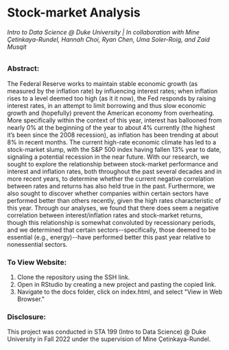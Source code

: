 # Stock-market Analysis
###### Intro to Data Science @ Duke University | In collaboration with Mine Çetinkaya-Rundel, Hannah Choi, Ryan Chen, Uma Soler-Roig, and Zaid Musqit

### Abstract:
The Federal Reserve works to maintain stable economic growth (as measured by the inflation rate) by influencing interest rates; when inflation rises to a level deemed too high (as it it now), the Fed responds by raising interest rates, in an attempt to limit borrowing and thus slow economic growth and (hopefully) prevent the American economy from overheating. More specifically within the context of this year, interest has ballooned from nearly 0% at the beginning of the year to about 4% currently (the highest it’s been since the 2008 recession), as inflation has been trending at about 8% in recent months. The current high-rate economic climate has led to a stock-market slump, with the S&P 500 index having fallen 13% year to date, signaling a potential recession in the near future. With our research, we sought to explore the relationship between stock-market performance and interest and inflation rates, both throughout the past several decades and in more recent years, to determine whether the current negative correlation between rates and returns has also held true in the past. Furthermore, we also sought to discover whether companies within certain sectors have performed better than others recently, given the high rates characteristic of this year. Through our analyses, we found that there does seem a negative correlation between interest/inflation rates and stock-market returns, though this relationship is somewhat convoluted by recessionary periods, and we determined that certain sectors--specifically, those deemed to be essential (e.g., energy)--have performed better this past year relative to nonessential sectors.

### To View Website: 
1. Clone the repository using the SSH link.
2. Open in RStudio by creating a new project and pasting the copied link.
3. Navigate to the docs folder, click on index.html, and select "View in Web Browser."

### Disclosure: 
This project was conducted in STA 199 (Intro to Data Science) @ Duke University in Fall 2022 under the supervision of Mine Çetinkaya-Rundel.
